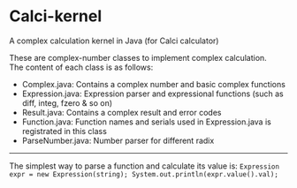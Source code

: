 # Calci-kernel
A complex calculation kernel in Java (for Calci calculator)

These are complex-number classes to implement complex calculation.<br/>
The content of each class is as follows:<br/>

* Complex.java: Contains a complex number and basic complex functions
* Expression.java: Expression parser and expressional functions (such as diff, integ, fzero & so on)
* Result.java: Contains a complex result and error codes
* Function.java: Function names and serials used in Expression.java is registrated in this class
* ParseNumber.java: Number parser for different radix

***
The simplest way to parse a function and calculate its value is:
`
Expression expr = new Expression(string);
System.out.println(expr.value().val);
`
